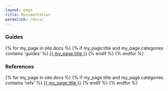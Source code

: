 ```yaml
---
layout: page
title: Documentation
permalink: /docs/
---
```


<h3>Guides</h3>
{% for my_page in site.docs %}
  {% if my_page.title and my_page.categories contains 'guides' %}
  <a class="page-link" href="{{ my_page.url | prepend: site.github.url }}">{{ my_page.title }}</a>
  {% endif %}
{% endfor %}


<h3>References</h3>
{% for my_page in site.docs %}
  {% if my_page.title and my_page.categories contains 'refs' %}
  <a class="page-link" href="{{ my_page.url | prepend: site.github.url }}">{{ my_page.title }}</a>
  {% endif %}
{% endfor %}